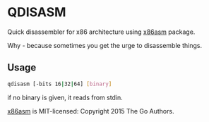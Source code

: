 # QDISASM

Quick disassembler for x86 architecture using [x86asm][1] package.

Why - because sometimes you get the urge to disassemble things.

## Usage
```bash
qdisasm [-bits 16|32|64] [binary]
```
if no binary is given, it reads from stdin.

[x86asm][1] is MIT-licensed: Copyright 2015 The Go Authors.

[1]: golang.org/x/arch/x86/x86asm 
